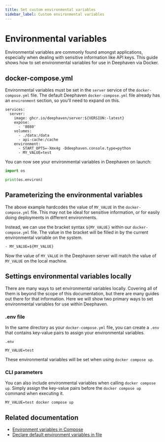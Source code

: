 ```yaml
---
title: Set custom environmental variables
sidebar_label: Custom environmental variables
---
```


# Environmental variables

Environmental variables are commonly found amongst applications, especially when dealing with sensitive information like API keys. This guide shows how to set environmental variables for use in Deephaven via Docker.

## docker-compose.yml

Environmental variables must be set in the `server` service of the `docker-compose.yml` file. The default Deephaven `docker-compose.yml` file already has an `environment` section, so you'll need to expand on this.

```
services:
  server:
    image: ghcr.io/deephaven/server:${VERSION:-latest}
    expose:
      - '8080'
    volumes:
      - ./data:/data
      - api-cache:/cache
    environment:
      - START_OPTS=-Xmx4g -Ddeephaven.console.type=python
      - MY_VALUE=test
```

You can now see your environmental variables in Deephaven on launch:

```python
import os

print(os.environ)
```

## Parameterizing the environmental variables

The above example hardcodes the value of `MY_VALUE` in the `docker-compose.yml` file. This may not be ideal for sensitive information, or for easily doing deployments in different environments.

Instead, we can use the bracket syntax `${MY_VALUE}` within our `docker-compose.yml` file. The value in the bracket will be filled in by the current environmental variable on the system.

```
- MY_VALUE=${MY_VALUE}
```

Now the value of `MY_VALUE` in the Deephaven server will match the value of `MY_VALUE` on the local machine.

## Settings environmental variables locally

There are many ways to set environmental variables locally. Covering all of them is beyond the scope of this documentation, but there are many guides out there for that information. Here we will show two primary ways to set environmental variables for use within Deephaven.

### .env file

In the same directory as your `docker-compose.yml` file, you can create a `.env` that contains key-value pairs to assign your environmental variables.

`.env`

```
MY_VALUE=test
```

These environmental variables will be set when using `docker compose up`.

### CLI parameters

You can also include environmental variables when calling `docker compose up`. Simply assign the key-value pairs before the `docker compose up` command when executing it.

```
MY_VALUE=test docker compose up
```

## Related documentation

- [Environment variables in Compose](https://docs.docker.com/compose/environment-variables/)
- [Declare default environment variables in file](https://docs.docker.com/compose/env-file/)
